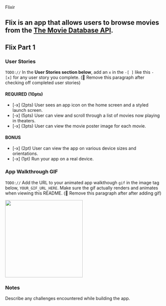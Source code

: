  Flixir

Flix is an app that allows users to browse movies from the [The Movie Database API](http://docs.themoviedb.apiary.io/#).
---

## Flix Part 1

### User Stories
`TODO://` In the **User Stories section below**, add an `x` in the `-[ ]` like this `- [x]` for any user story you complete. (🚫 Remove this paragraph after checking off completed user stories)

#### REQUIRED (10pts)
- [-x] (2pts) User sees an app icon on the home screen and a styled launch screen.
- [-x] (5pts) User can view and scroll through a list of movies now playing in theaters.
- [-x] (3pts) User can view the movie poster image for each movie.

#### BONUS
- [-x] (2pt) User can view the app on various device sizes and orientations.
- [-x] (1pt) Run your app on a real device.

### App Walkthrough GIF
`TODO://` Add the URL to your animated app walkthough `gif` in the image tag below, `YOUR_GIF_URL_HERE`. Make sure the gif actually renders and animates when viewing this README. (🚫 Remove this paragraph after after adding gif)

<img src="https://imgur.com/a/rE3O68Y" width=250><br>

### Notes
Describe any challenges encountered while building the app.
